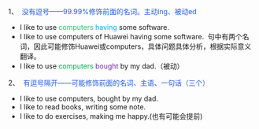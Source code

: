 1、  <font color="#245bdb">没有逗号——99.99%修饰前面的名词。主动ing、被动ed</font>
- I like to use <font color="#2DC26B">computers</font> <font color="#00b0f0">having</font> some software.
- I like to use computers of Huawei having some software. 
	句中有两个名词，因此可能修饰Huawei或computers，具体问题具体分析，根据实际意义翻译。
- I like to use <font color="#00b050">computers</font> <font color="#7030a0">bought</font> by my dad.（被动）

2、  <font color="#245bdb">有逗号隔开——可能修饰前面的名词、主语、一句话（三个）</font>

- I like to use computers, bought by my dad.
- I like to read books, writing some note.
- I like to do exercises, making me happy.(也有可能会提前)